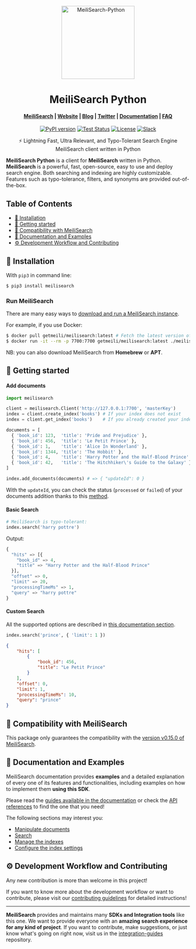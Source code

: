 <p align="center">
  <img src="https://res.cloudinary.com/meilisearch/image/upload/v1587402338/SDKs/meilisearch_python.svg" alt="MeiliSearch-Python" width="200" height="200" />
</p>

<h1 align="center">MeiliSearch Python</h1>

<h4 align="center">
  <a href="https://github.com/meilisearch/MeiliSearch">MeiliSearch</a> |
  <a href="https://www.meilisearch.com">Website</a> |
  <a href="https://blog.meilisearch.com">Blog</a> |
  <a href="https://twitter.com/meilisearch">Twitter</a> |
  <a href="https://docs.meilisearch.com">Documentation</a> |
  <a href="https://docs.meilisearch.com/faq">FAQ</a>
</h4>

<p align="center">
  <a href="https://badge.fury.io/py/meilisearch"><img src="https://badge.fury.io/py/meilisearch.svg" alt="PyPI version"></a>
  <a href="https://github.com/meilisearch/meilisearch-python/actions"><img src="https://github.com/meilisearch/meilisearch-python/workflows/Pytest/badge.svg" alt="Test Status"></a>
  <a href="https://github.com/meilisearch/meilisearch-python/blob/master/LICENSE"><img src="https://img.shields.io/badge/license-MIT-informational" alt="License"></a>
  <a href="https://slack.meilisearch.com"><img src="https://img.shields.io/badge/slack-MeiliSearch-blue.svg?logo=slack" alt="Slack"></a>
</p>

<p align="center">⚡ Lightning Fast, Ultra Relevant, and Typo-Tolerant Search Engine MeiliSearch client written in Python</p>

**MeiliSearch Python** is a client for **MeiliSearch** written in Python. **MeiliSearch** is a powerful, fast, open-source, easy to use and deploy search engine. Both searching and indexing are highly customizable. Features such as typo-tolerance, filters, and synonyms are provided out-of-the-box.

## Table of Contents <!-- omit in toc -->

- [🔧 Installation](#-installation)
- [🚀 Getting started](#-getting-started)
- [🤖 Compatibility with MeiliSearch](#-compatibility-with-meilisearch)
- [📖 Documentation and Examples](#-documentation-and-examples)
- [⚙️ Development Workflow and Contributing](#️-development-workflow-and-contributing)

## 🔧 Installation

With `pip3` in command line:

```bash
$ pip3 install meilisearch
```

### Run MeiliSearch <!-- omit in toc -->

There are many easy ways to [download and run a MeiliSearch instance](https://docs.meilisearch.com/guides/advanced_guides/installation.html#download-and-launch).

For example, if you use Docker:
```bash
$ docker pull getmeili/meilisearch:latest # Fetch the latest version of MeiliSearch image from Docker Hub
$ docker run -it --rm -p 7700:7700 getmeili/meilisearch:latest ./meilisearch --master-key=masterKey
```

NB: you can also download MeiliSearch from **Homebrew** or **APT**.

## 🚀 Getting started

#### Add documents <!-- omit in toc -->

```python
import meilisearch

client = meilisearch.Client('http://127.0.0.1:7700', 'masterKey')
index = client.create_index('books') # If your index does not exist
index = client.get_index('books')    # If you already created your index

documents = [
  { 'book_id': 123,  'title': 'Pride and Prejudice' },
  { 'book_id': 456,  'title': 'Le Petit Prince' },
  { 'book_id': 1,    'title': 'Alice In Wonderland' },
  { 'book_id': 1344, 'title': 'The Hobbit' },
  { 'book_id': 4,    'title': 'Harry Potter and the Half-Blood Prince' },
  { 'book_id': 42,   'title': 'The Hitchhiker\'s Guide to the Galaxy' }
]

index.add_documents(documents) # => { "updateId": 0 }
```

With the `updateId`, you can check the status (`processed` or `failed`) of your documents addition thanks to this [method](https://docs.meilisearch.com/references/updates.html#get-an-update-status).

#### Basic Search <!-- omit in toc -->

``` python
# MeiliSearch is typo-tolerant:
index.search('harry pottre')
```

Output:
```python
{
  "hits" => [{
    "book_id" => 4,
    "title" => "Harry Potter and the Half-Blood Prince"
  }],
  "offset" => 0,
  "limit" => 20,
  "processingTimeMs" => 1,
  "query" => "harry pottre"
}
```

#### Custom Search <!-- omit in toc -->

All the supported options are described in [this documentation section](https://docs.meilisearch.com/guides/advanced_guides/search_parameters.html).

```python
index.search('prince', { 'limit': 1 })
```

```json
{
    "hits": [
        {
            "book_id": 456,
            "title": "Le Petit Prince"
        }
    ],
    "offset": 0,
    "limit": 1,
    "processingTimeMs": 10,
    "query": "prince"
}
```

## 🤖 Compatibility with MeiliSearch

This package only guarantees the compatibility with the [version v0.15.0 of MeiliSearch](https://github.com/meilisearch/MeiliSearch/releases/tag/v0.15.0).

## 📖 Documentation and Examples

MeiliSearch documentation provides **examples** and a detailed explanation of every one of its features and functionalities, including examples on how to implement them **using this SDK**.

Please read the [guides available in the documentation](https://docs.meilisearch.com/guides/) or check the [API references](https://docs.meilisearch.com/references/) to find the one that you need!

The following sections may interest you:

- [Manipulate documents](https://docs.meilisearch.com/references/documents.html)
- [Search](https://docs.meilisearch.com/references/search.html)
- [Manage the indexes](https://docs.meilisearch.com/references/indexes.html)
- [Configure the index settings](https://docs.meilisearch.com/references/settings.html)

## ⚙️ Development Workflow and Contributing

Any new contribution is more than welcome in this project!

If you want to know more about the development workflow or want to contribute, please visit our [contributing guidelines](/CONTRIBUTING.md) for detailed instructions!

<hr>

**MeiliSearch** provides and maintains many **SDKs and Integration tools** like this one. We want to provide everyone with an **amazing search experience for any kind of project**. If you want to contribute, make suggestions, or just know what's going on right now, visit us in the [integration-guides](https://github.com/meilisearch/integration-guides) repository.
